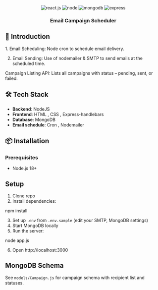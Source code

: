 <div align="center">
  <div>
    <img src="https://img.shields.io/badge/-React_Native-black?style=for-the-badge&logoColor=white&logo=react&color=61DAFB" alt="react.js" />
    <img src="https://img.shields.io/badge/-NodeJS-black?style=for-the-badge&logoColor=white&logo=node&color=green" alt="node" />
    <img src="https://img.shields.io/badge/MongoDB-black?style=for-the-badge&logoColor=white&logo=mongodb&color=green" alt="mongodb" />
   <img src="https://img.shields.io/badge/Express Handlebars-white?style=for-the-badge&logoColor=white&logo=express&color=black" alt="express" />
   
  </div>
  <h3 align="center">Email Campaign Scheduler</h3>
</div>


## <a name="introduction">🤖 Introduction</a>
 <div>
<p>
1. Email Scheduling: Node cron to schedule email delivery.

2. Email Sending: Use of nodemailer & SMTP to send emails at the scheduled time.

Campaign Listing API: Lists all campaigns with status – pending, sent, or failed.
</p>
  
</div>


## 🛠️ Tech Stack

- **Backend**: NodeJS
- **Frontend**: HTML , CSS , Express-handlebars
- **Database**: MongoDB
- **Email schedule**: Cron   , Nodemailer



## 📦 Installation

### Prerequisites
- Node.js 18+


## Setup

1. Clone repo
2. Install dependencies:

npm install


3. Set up `.env` from `.env.sample` (edit  your SMTP, MongoDB settings)
4. Start MongoDB locally
5. Run the server:

node app.js


6. Open http://localhost:3000

## MongoDB Schema

See `models/Campaign.js` for campaign schema with recipient list and statuses.
